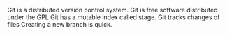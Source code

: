 Git is a distributed version control system.
Git is free software  distributed under the GPL
Git has a mutable index called stage.
Git tracks changes of files
Creating a new branch is quick.